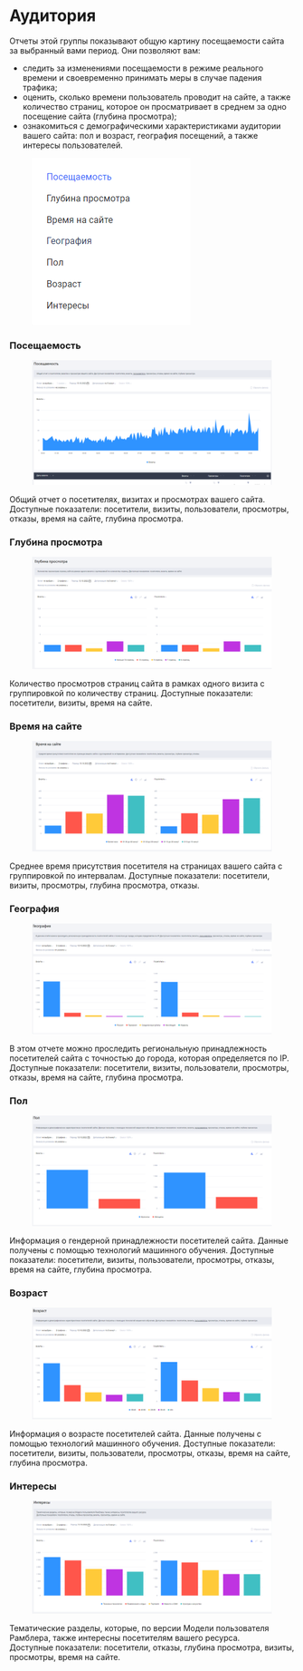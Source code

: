 # Аудитория

Отчеты этой группы показывают общую картину посещаемости сайта за выбранный вами период. Они позволяют вам:

* следить за изменениями посещаемости в режиме реального времени и своевременно принимать меры в случае падения трафика;
* оценить, сколько времени пользователь проводит на сайте, а также количество страниц, которое он просматривает в среднем за одно посещение сайта (глубина просмотра);
* ознакомиться с демографическими характеристиками аудитории вашего сайта: пол и возраст, география посещений, а также интересы пользователей.

<figure><img src="../../../.gitbook/assets/1 (4).png" alt=""><figcaption></figcaption></figure>

### **Посещаемость**

<figure><img src="../../../.gitbook/assets/2 (4).png" alt=""><figcaption></figcaption></figure>

Общий отчет о посетителях, визитах и просмотрах вашего сайта. Доступные показатели: посетители, визиты, пользователи, просмотры, отказы, время на сайте, глубина просмотра.

### Глубина просмотра

<figure><img src="../../../.gitbook/assets/3 (11).png" alt=""><figcaption></figcaption></figure>

Количество просмотров страниц сайта в рамках одного визита с группировкой по количеству страниц. Доступные показатели: посетители, визиты, время на сайте.

### Время на сайте

<figure><img src="../../../.gitbook/assets/4.png" alt=""><figcaption></figcaption></figure>

Среднее время присутствия посетителя на страницах вашего сайта с группировкой по интервалам. Доступные показатели: посетители, визиты, просмотры, глубина просмотра, отказы.

### География

<figure><img src="../../../.gitbook/assets/5 (4).png" alt=""><figcaption></figcaption></figure>

В этом отчете можно проследить региональную принадлежность посетителей сайта с точностью до города, которая определяется по IP. Доступные показатели: посетители, визиты, пользователи, просмотры, отказы, время на сайте, глубина просмотра.

### Пол

<figure><img src="../../../.gitbook/assets/6 (7).png" alt=""><figcaption></figcaption></figure>

Информация о гендерной принадлежности посетителей сайта. Данные получены с помощью технологий машинного обучения. Доступные показатели: посетители, визиты, пользователи, просмотры, отказы, время на сайте, глубина просмотра.

### Возраст

<figure><img src="../../../.gitbook/assets/7 (6).png" alt=""><figcaption></figcaption></figure>

Информация о возрасте посетителей сайта. Данные получены с помощью технологий машинного обучения. Доступные показатели: посетители, визиты, пользователи, просмотры, отказы, время на сайте, глубина просмотра.

### Интересы

<figure><img src="../../../.gitbook/assets/8.png" alt=""><figcaption></figcaption></figure>

Тематические разделы, которые, по версии Модели пользователя Рамблера, также интересны посетителям вашего ресурса.\
Доступные показатели: посетители, отказы, глубина просмотра, визиты, просмотры, время на сайте.
